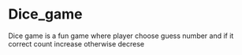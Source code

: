 # Dice_game
Dice game is a fun game where player choose guess number and if it correct count increase otherwise decrese 
